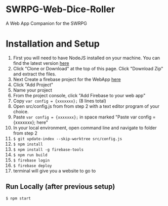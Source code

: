 # SWRPG-Web-Dice-Roller

A Web App Companion for the SWRPG


# Installation and Setup

1.  First you will need to have NodeJS installed on your machine. You can find the latest version [here](https://nodejs.org/en/)
2.  Click "Clone or Download" at the top of this page. Click "Download Zip" and extract the files.
3.  Next Create a firebase project for the WebApp [here](https://console.firebase.google.com/)
  1.  Click "Add Project"
  2.  Name your project
  3.  From the project console, click "Add Firebase to your web app"
  4.  Copy `var config = {xxxxxxx};` (8 lines total)
  5.  Open src/config.js from from step 2 with a text editor program of your choice.
  6.  Paste `var config = {xxxxxxx};` in space marked "Paste var config = {xxxxxxx}; here"
4.  In your local environment, open command line and navigate to folder from step 2
5.  `$ git update-index --skip-worktree src/config.js`
6.  `$ npm install`
7.  `$ npm install -g firebase-tools`
8.  `$ npm run build`
9.  `$ firebase login`
10.  `$ firebase deploy`
11.  terminal will give you a website to go to

## Run Locally (after previous setup)
`$ npm start`

